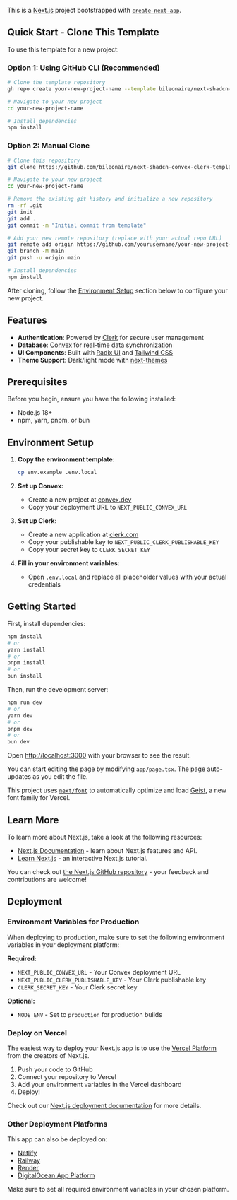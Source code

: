 This is a [Next.js](https://nextjs.org) project bootstrapped with [`create-next-app`](https://nextjs.org/docs/app/api-reference/cli/create-next-app).

## Quick Start - Clone This Template

To use this template for a new project:

### Option 1: Using GitHub CLI (Recommended)
```bash
# Clone the template repository
gh repo create your-new-project-name --template bileonaire/next-shadcn-convex-clerk-template

# Navigate to your new project
cd your-new-project-name

# Install dependencies
npm install
```

### Option 2: Manual Clone
```bash
# Clone this repository
git clone https://github.com/bileonaire/next-shadcn-convex-clerk-template.git your-new-project-name

# Navigate to your new project
cd your-new-project-name

# Remove the existing git history and initialize a new repository
rm -rf .git
git init
git add .
git commit -m "Initial commit from template"

# Add your new remote repository (replace with your actual repo URL)
git remote add origin https://github.com/yourusername/your-new-project-name.git
git branch -M main
git push -u origin main

# Install dependencies
npm install
```

After cloning, follow the [Environment Setup](#environment-setup) section below to configure your new project.

## Features

- **Authentication**: Powered by [Clerk](https://clerk.com) for secure user management
- **Database**: [Convex](https://convex.dev) for real-time data synchronization
- **UI Components**: Built with [Radix UI](https://www.radix-ui.com) and [Tailwind CSS](https://tailwindcss.com)
- **Theme Support**: Dark/light mode with [next-themes](https://github.com/pacocoursey/next-themes)

## Prerequisites

Before you begin, ensure you have the following installed:
- Node.js 18+
- npm, yarn, pnpm, or bun

## Environment Setup

1. **Copy the environment template:**
   ```bash
   cp env.example .env.local
   ```

2. **Set up Convex:**
   - Create a new project at [convex.dev](https://convex.dev)
   - Copy your deployment URL to `NEXT_PUBLIC_CONVEX_URL`

3. **Set up Clerk:**
   - Create a new application at [clerk.com](https://clerk.com)
   - Copy your publishable key to `NEXT_PUBLIC_CLERK_PUBLISHABLE_KEY`
   - Copy your secret key to `CLERK_SECRET_KEY`

4. **Fill in your environment variables:**
   - Open `.env.local` and replace all placeholder values with your actual credentials

## Getting Started

First, install dependencies:

```bash
npm install
# or
yarn install
# or
pnpm install
# or
bun install
```

Then, run the development server:

```bash
npm run dev
# or
yarn dev
# or
pnpm dev
# or
bun dev
```

Open [http://localhost:3000](http://localhost:3000) with your browser to see the result.

You can start editing the page by modifying `app/page.tsx`. The page auto-updates as you edit the file.

This project uses [`next/font`](https://nextjs.org/docs/app/building-your-application/optimizing/fonts) to automatically optimize and load [Geist](https://vercel.com/font), a new font family for Vercel.

## Learn More

To learn more about Next.js, take a look at the following resources:

- [Next.js Documentation](https://nextjs.org/docs) - learn about Next.js features and API.
- [Learn Next.js](https://nextjs.org/learn) - an interactive Next.js tutorial.

You can check out [the Next.js GitHub repository](https://github.com/vercel/next.js) - your feedback and contributions are welcome!

## Deployment

### Environment Variables for Production

When deploying to production, make sure to set the following environment variables in your deployment platform:

**Required:**
- `NEXT_PUBLIC_CONVEX_URL` - Your Convex deployment URL
- `NEXT_PUBLIC_CLERK_PUBLISHABLE_KEY` - Your Clerk publishable key
- `CLERK_SECRET_KEY` - Your Clerk secret key

**Optional:**
- `NODE_ENV` - Set to `production` for production builds

### Deploy on Vercel

The easiest way to deploy your Next.js app is to use the [Vercel Platform](https://vercel.com/new?utm_medium=default-template&filter=next.js&utm_source=create-next-app&utm_campaign=create-next-app-readme) from the creators of Next.js.

1. Push your code to GitHub
2. Connect your repository to Vercel
3. Add your environment variables in the Vercel dashboard
4. Deploy!

Check out our [Next.js deployment documentation](https://nextjs.org/docs/app/building-your-application/deploying) for more details.

### Other Deployment Platforms

This app can also be deployed on:
- [Netlify](https://netlify.com)
- [Railway](https://railway.app)
- [Render](https://render.com)
- [DigitalOcean App Platform](https://www.digitalocean.com/products/app-platform)

Make sure to set all required environment variables in your chosen platform.
